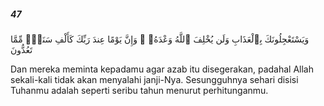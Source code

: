 ##### 47

<span class="ayah">وَيَسْتَعْجِلُونَكَ بِٱلْعَذَابِ وَلَن يُخْلِفَ ٱللَّهُ وَعْدَهُۥ ۚ وَإِنَّ يَوْمًا عِندَ رَبِّكَ كَأَلْفِ سَنَةٍۢ مِّمَّا تَعُدُّونَ</span>

<span class="ayah_translation">Dan mereka meminta kepadamu agar azab itu disegerakan, padahal Allah sekali-kali tidak akan menyalahi janji-Nya. Sesungguhnya sehari disisi Tuhanmu adalah seperti seribu tahun menurut perhitunganmu.</span>
